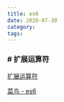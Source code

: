 ```yaml
---
title: es6
date: 2020-07-30
category:
tags:
---
```


### # 扩展运算符

[扩展运算符](https://blog.csdn.net/astonishqft/article/details/82899965)

[菜鸟 - es6](https://www.runoob.com/w3cnote/es6-tutorial.html)
